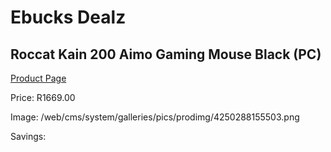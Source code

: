 
# Ebucks Dealz
## Roccat Kain 200 Aimo Gaming Mouse Black (PC)
[Product Page](https://www.ebucks.com/web/shop/productSelected.do?prodId=1232257199&catId=365757697)

Price: R1669.00

Image: /web/cms/system/galleries/pics/prodimg/4250288155503.png

Savings: 


	